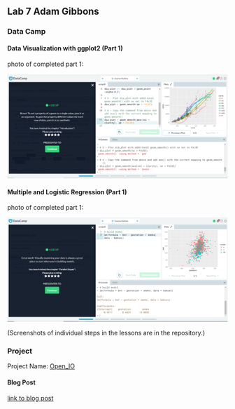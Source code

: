 ## Lab 7 Adam Gibbons

### Data Camp
#### Data Visualization with ggplot2 (Part 1)

photo of completed part 1:

![step1-5](lab7_6.PNG)

#### Multiple and Logistic Regression (Part 1)

photo of completed part 1:

![step1-5](lab7_9.PNG)

(Screenshots of individual steps in the lessons are in the repository.)

### Project
Project Name: [Open_IO](https://rcos.io/projects/gibboa/open_io/profile)

#### Blog Post
[link to blog post](https://rcos.io/projects/gibboa/open_io/blog)
